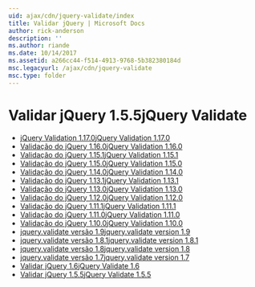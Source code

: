 ```yaml
---
uid: ajax/cdn/jquery-validate/index
title: Validar jQuery | Microsoft Docs
author: rick-anderson
description: ''
ms.author: riande
ms.date: 10/14/2017
ms.assetid: a266cc44-f514-4913-9768-5b382380184d
msc.legacyurl: /ajax/cdn/jquery-validate
msc.type: folder
---
```

<a name="jquery-validate"></a><span data-ttu-id="a5c71-102">Validar jQuery 1.5.5</span><span class="sxs-lookup"><span data-stu-id="a5c71-102">jQuery Validate</span></span>
====================
- [<span data-ttu-id="a5c71-103">jQuery Validation 1.17.0</span><span class="sxs-lookup"><span data-stu-id="a5c71-103">jQuery Validation 1.17.0</span></span>](cdnjqueryvalidate1170.md)
- [<span data-ttu-id="a5c71-104">Validação do jQuery 1.16.0</span><span class="sxs-lookup"><span data-stu-id="a5c71-104">jQuery Validation 1.16.0</span></span>](cdnjqueryvalidate1160.md)
- [<span data-ttu-id="a5c71-105">Validação do jQuery 1.15.1</span><span class="sxs-lookup"><span data-stu-id="a5c71-105">jQuery Validation 1.15.1</span></span>](cdnjqueryvalidate1151.md)
- [<span data-ttu-id="a5c71-106">Validação do jQuery 1.15.0</span><span class="sxs-lookup"><span data-stu-id="a5c71-106">jQuery Validation 1.15.0</span></span>](cdnjqueryvalidate1150.md)
- [<span data-ttu-id="a5c71-107">Validação do jQuery 1.14.0</span><span class="sxs-lookup"><span data-stu-id="a5c71-107">jQuery Validation 1.14.0</span></span>](cdnjqueryvalidate1140.md)
- [<span data-ttu-id="a5c71-108">Validação do jQuery 1.13.1</span><span class="sxs-lookup"><span data-stu-id="a5c71-108">jQuery Validation 1.13.1</span></span>](cdnjqueryvalidate1131.md)
- [<span data-ttu-id="a5c71-109">Validação do jQuery 1.13.0</span><span class="sxs-lookup"><span data-stu-id="a5c71-109">jQuery Validation 1.13.0</span></span>](cdnjqueryvalidate1130.md)
- [<span data-ttu-id="a5c71-110">Validação do jQuery 1.12.0</span><span class="sxs-lookup"><span data-stu-id="a5c71-110">jQuery Validation 1.12.0</span></span>](cdnjqueryvalidate1120.md)
- [<span data-ttu-id="a5c71-111">Validação do jQuery 1.11.1</span><span class="sxs-lookup"><span data-stu-id="a5c71-111">jQuery Validation 1.11.1</span></span>](cdnjqueryvalidate1111.md)
- [<span data-ttu-id="a5c71-112">Validação do jQuery 1.11.0</span><span class="sxs-lookup"><span data-stu-id="a5c71-112">jQuery Validation 1.11.0</span></span>](cdnjqueryvalidate111.md)
- [<span data-ttu-id="a5c71-113">Validação do jQuery 1.10.0</span><span class="sxs-lookup"><span data-stu-id="a5c71-113">jQuery Validation 1.10.0</span></span>](cdnjqueryvalidate110.md)
- [<span data-ttu-id="a5c71-114">jquery.validate versão 1.9</span><span class="sxs-lookup"><span data-stu-id="a5c71-114">jquery.validate version 1.9</span></span>](cdnjqueryvalidate19.md)
- [<span data-ttu-id="a5c71-115">jquery.validate versão 1.8.1</span><span class="sxs-lookup"><span data-stu-id="a5c71-115">jquery.validate version 1.8.1</span></span>](cdnjqueryvalidate181.md)
- [<span data-ttu-id="a5c71-116">jquery.validate versão 1.8</span><span class="sxs-lookup"><span data-stu-id="a5c71-116">jquery.validate version 1.8</span></span>](cdnjqueryvalidate18.md)
- [<span data-ttu-id="a5c71-117">jquery.validate versão 1.7</span><span class="sxs-lookup"><span data-stu-id="a5c71-117">jquery.validate version 1.7</span></span>](cdnjqueryvalidate17.md)
- [<span data-ttu-id="a5c71-118">Validar jQuery 1.6</span><span class="sxs-lookup"><span data-stu-id="a5c71-118">jQuery Validate 1.6</span></span>](cdnjqueryvalidate16.md)
- [<span data-ttu-id="a5c71-119">Validar jQuery 1.5.5</span><span class="sxs-lookup"><span data-stu-id="a5c71-119">jQuery Validate 1.5.5</span></span>](cdnjqueryvalidate155.md)
